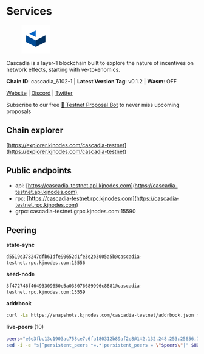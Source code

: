 # Services

<figure><img src="https://raw.githubusercontent.com/kj89/cosmos-images/main/logos/cascadia.png" alt=""><figcaption></figcaption></figure>

Cascadia is a layer-1 blockchain built to explore the  nature of incentives on network effects, starting  with ve-tokenomics.

**Chain ID**: cascadia_6102-1 | **Latest Version Tag**: v0.1.2 | **Wasm**: OFF

[Website](https://www.cascadia.foundation) | [Discord](https://discord.gg/cascadia) | [Twitter](https://twitter.com/CascadiaSystems)



Subscribe to our free [🤖 Testnet Proposal Bot](https://t.me/kjnodes_testnet_proposal_bot) to never miss upcoming proposals


## Chain explorer
[https://explorer.kjnodes.com/cascadia-testnet](https://explorer.kjnodes.com/cascadia-testnet)

## Public endpoints

* api: [https://cascadia-testnet.api.kjnodes.com](https://cascadia-testnet.api.kjnodes.com)
* rpc: [https://cascadia-testnet.rpc.kjnodes.com](https://cascadia-testnet.rpc.kjnodes.com)
* grpc: cascadia-testnet.grpc.kjnodes.com:15590

## Peering

**state-sync**

```text
d5519e378247dfb61dfe90652d1fe3e2b3005a5b@cascadia-testnet.rpc.kjnodes.com:15556
```

**seed-node**

```text
3f472746f46493309650e5a033076689996c8881@cascadia-testnet.rpc.kjnodes.com:15559
```

**addrbook**
```bash
curl -Ls https://snapshots.kjnodes.com/cascadia-testnet/addrbook.json > $HOME/.cascadiad/config/addrbook.json
```

**live-peers** (10)
```bash
peers="e6e3fbc13c1903ac758ce7c6fa180312b89af2e8@142.132.248.253:25656,780b02fd73b698834c4cdd0c7d7123586b71ece1@209.38.243.102:18656,2716bf898b87093e46d383e9be512671d4f6a05a@65.108.87.179:18656,f55eaf24fe87dfe4c5feb64ba2e2f5b730901927@185.255.131.190:26656,4a1da7aeb094d01f75970c1115e71222617777f4@135.181.249.140:18656,bd798e85f2e58cd0da70e6266014841dd79aaf04@65.109.160.90:18656,b5ba578a3a3b50fc551ecfecd80811eaddd0a2e6@109.123.240.165:34656,d10fae49b6fa0a3dbfdca205807f79b3d53ece98@94.103.92.112:26656,30408b285f4989484dff0a273d5221c583e5eff3@164.92.82.243:26656,d5519e378247dfb61dfe90652d1fe3e2b3005a5b@65.109.68.190:15556"
sed -i -e "s|^persistent_peers *=.*|persistent_peers = \"$peers\"|" $HOME/.cascadiad/config/config.toml
```
